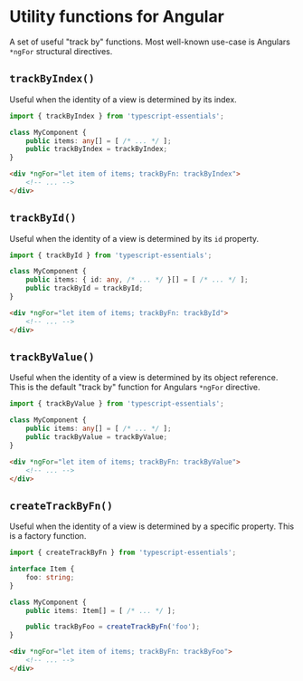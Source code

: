 # Utility functions for Angular

A set of useful "track by" functions. Most well-known use-case is Angulars `*ngFor` structural directives.

## `trackByIndex()`

Useful when the identity of a view is determined by its index. 

```typescript
import { trackByIndex } from 'typescript-essentials';

class MyComponent {
    public items: any[] = [ /* ... */ ];
    public trackByIndex = trackByIndex;
}
```

```html
<div *ngFor="let item of items; trackByFn: trackByIndex">
    <!-- ... -->
</div>
```

## `trackById()`

Useful when the identity of a view is determined by its `id` property. 

```typescript
import { trackById } from 'typescript-essentials';

class MyComponent {
    public items: { id: any, /* ... */ }[] = [ /* ... */ ];
    public trackById = trackById;
}
```

```html
<div *ngFor="let item of items; trackByFn: trackById">
    <!-- ... -->
</div>
```

## `trackByValue()`

Useful when the identity of a view is determined by its object reference. This is the default "track by" function for Angulars `*ngFor` directive.

```typescript
import { trackByValue } from 'typescript-essentials';

class MyComponent {
    public items: any[] = [ /* ... */ ];
    public trackByValue = trackByValue;
}
```

```html
<div *ngFor="let item of items; trackByFn: trackByValue">
    <!-- ... -->
</div>
```

## `createTrackByFn()`

Useful when the identity of a view is determined by a specific property. This is a factory function.

```typescript
import { createTrackByFn } from 'typescript-essentials';

interface Item {
    foo: string;
}

class MyComponent {
    public items: Item[] = [ /* ... */ ];

    public trackByFoo = createTrackByFn('foo');
}
```

```html
<div *ngFor="let item of items; trackByFn: trackByFoo">
    <!-- ... -->
</div>
```
